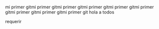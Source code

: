  mi primer gitmi primer gitmi primer gitmi primer gitmi primer gitmi primer gitmi primer gitmi primer gitmi primer git
 hola a todos

 requerir